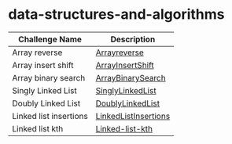 # data-structures-and-algorithms

| Challenge Name|Description|
|---------------|----------|
| Array reverse |[Arrayreverse](./Challenge/Data-Structure/Arrayreverse/Arrayreverse.md)|
| Array insert shift |[ArrayInsertShift](./Challenge/Data-Structure/Array-insert-shift/Array-insert-shift.md)|
| Array binary search |[ArrayBinarySearch](./Challenge/Data-Structure/Array-binary-search/array-binary-search.md)|
| Singly Linked List |[SinglyLinkedList](./Challenge/Data-Structure/SinglyLinkedList/SinglyLinkedList.md)|
| Doubly Linked List |[DoublyLinkedList](./Challenge/Data-Structure/DoublyLinkedList/doubly-linked-list.md)|
| Linked list insertions |[LinkedListInsertions](./Challenge/Data-Structure/Linked-list-insertions/Linked-list-insertions.md)|
| Linked list kth |[Linked-list-kth](./Challenge/Data-Structure/Linked-list-kth/linked-list-kth.md)|

